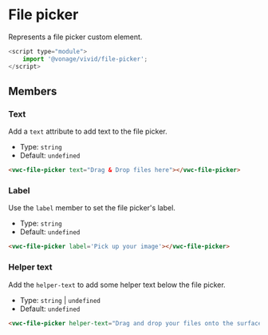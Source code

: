 # File picker

Represents a file picker custom element.

```js
<script type="module">
    import '@vonage/vivid/file-picker';
</script>
```

## Members

### Text

Add a `text` attribute to add text to the file picker.

- Type: `string`
- Default: `undefined`

```html preview
<vwc-file-picker text="Drag & Drop files here"></vwc-file-picker>
```

### Label

Use the `label` member to set the file picker's label.

- Type: `string`
- Default: `undefined`

```html preview
<vwc-file-picker label='Pick up your image'></vwc-file-picker>
```

### Helper text

Add the `helper-text` to add some helper text below the file picker.

- Type: `string` | `undefined`
- Default: `undefined`

```html preview
<vwc-file-picker helper-text="Drag and drop your files onto the surface"></vwc-file-picker>
```